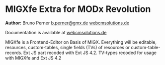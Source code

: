MIGXfe Extra for MODx Revolution
=======================================


**Author:** Bruno Perner b.perner@gmx.de [webcmsolutions.de](http://www.webcmsolutions.de)

Documentation is available at [webcmsolutions.de]()

MIGXfe is a Frontend-Editor on Basis of MIGX. 
Everything will be editable, resources, custom-tables, single fields (TVs) of resources or custom-table-records.
Ext JS part recoded with Ext JS 4.2. TV-types recoded for usage with MIGXfe and Ext JS 4.2 
